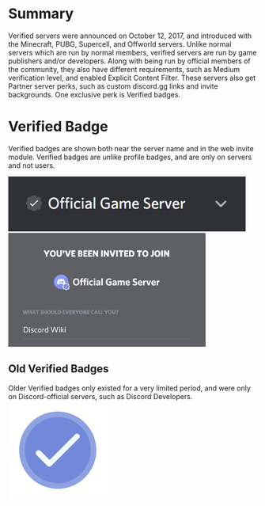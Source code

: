 <!-- TITLE: Verified Servers -->
<!-- SUBTITLE: A description of Discord's Verified servers -->

# Summary
Verified servers were announced on October 12, 2017, and introduced with the Minecraft, PUBG, Supercell, and Offworld servers. Unlike normal servers which are run by normal members, verified servers are run by game publishers and/or developers. Along with being run by official members of the community, they also have different requirements, such as Medium verification level, and enabled Explicit Content Filter. These servers also get Partner server perks, such as custom discord.gg links and invite backgrounds. One exclusive perk is Verified badges.

# Verified Badge
Verified badges are shown both near the server name and in the web invite module. Verified badges are unlike profile badges, and are only on servers and not users. 

![Verified Badge On Server Name](/uploads/verified-servers/verified-badge-on-server-name.png "Verified Badge on server name")
![Verified Badge On Invite Module](/uploads/verified-servers/verified-badge-on-invite-module.png "Verified Badge On Invite Module")

## Old Verified Badges
Older Verified badges only existed for a very limited period, and were only on Discord-official servers, such as Discord Developers. 
![Verifiedserver](/uploads/verified-servers/verifiedserver.png "Old Verified Badge")
